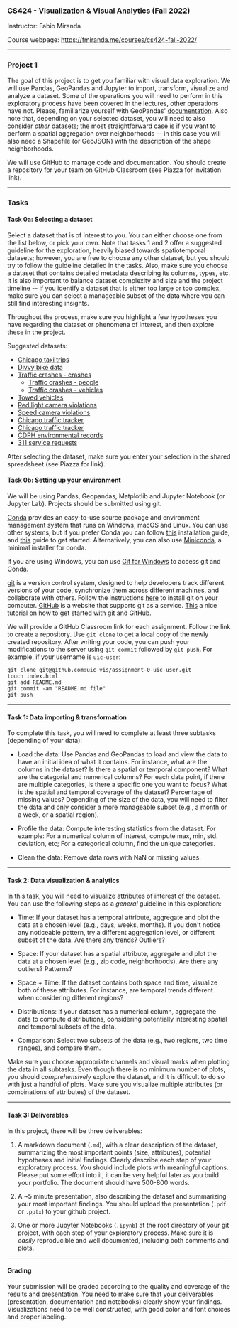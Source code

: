 ### CS424 - Visualization & Visual Analytics (Fall 2022)

Instructor: Fabio Miranda

Course webpage: https://fmiranda.me/courses/cs424-fall-2022/

---

### Project 1
The goal of this project is to get you familiar with visual data exploration. We will use Pandas, GeoPandas and Jupyter to import, transform, visualize and analyze a dataset. Some of the operations you will need to perform in this exploratory process have been covered in the lectures, other operations have not. Please, familiarize yourself with GeoPandas' [documentation](https://geopandas.org/en/stable/docs.html). Also note that, depending on your selected dataset, you will need to also consider *other* datasets; the most straightforward case is if you want to perform a spatial aggregation over neighborhoods -- in this case you will also need a Shapefile (or GeoJSON) with the description of the shape neighborhoods.

We will use GitHub to manage code and documentation. You should create a repository for your team on GitHub Classroom (see Piazza for invitation link).

---

### Tasks

#### Task 0a: Selecting a dataset

Select a dataset that is of interest to you. You can either choose one from the list below, or pick your own. Note that tasks 1 and 2 offer a suggested guideline for the exploration, heavily biased towards spatiotemporal datasets; however, you are free to choose any other dataset, but you should try to follow the guideline detailed in the tasks. Also, make sure you choose a dataset that contains detailed metadata describing its columns, types, etc. It is also important to balance dataset complexity and size and the project timeline -- if you identify a dataset that is either too large or too complex, make sure you can select a manageable subset of the data where you can still find interesting insights.

Throughout the process, make sure you highlight a few hypotheses you have regarding the dataset or phenomena of interest, and then explore these in the project.

Suggested datasets:

* [Chicago taxi trips](https://data.cityofchicago.org/Transportation/Taxi-Trips/wrvz-psew)
* [Divvy bike data](https://ride.divvybikes.com/system-data)
* [Traffic crashes - crashes](https://data.cityofchicago.org/Transportation/Traffic-Crashes-Crashes/85ca-t3if)
  * [Traffic crashes - people](https://data.cityofchicago.org/Transportation/Traffic-Crashes-People/u6pd-qa9d)
  * [Traffic crashes - vehicles](https://data.cityofchicago.org/Transportation/Traffic-Crashes-Vehicles/68nd-jvt3)
* [Towed vehicles](https://data.cityofchicago.org/Transportation/Towed-Vehicles/ygr5-vcbg)
* [Red light camera violations](https://data.cityofchicago.org/Transportation/Red-Light-Camera-Violations/spqx-js37)
* [Speed camera violations](https://data.cityofchicago.org/Transportation/Speed-Camera-Violations/hhkd-xvj4)
* [Chicago traffic tracker](https://data.cityofchicago.org/Transportation/Chicago-Traffic-Tracker-Historical-Congestion-Esti/ef4k-dci7)
* [Chicago traffic tracker](https://data.cityofchicago.org/Transportation/Chicago-Traffic-Tracker-Congestion-Estimates-by-Se/n4j6-wkkf)
* [CDPH environmental records](https://data.cityofchicago.org/Environment-Sustainable-Development/CDPH-Environmental-Records-Lookup-Table/a9u4-3dwb)
* [311 service requests](https://data.cityofchicago.org/Service-Requests/311-Service-Requests/v6vf-nfxy)

After selecting the dataset, make sure you enter your selection in the shared spreadsheet (see Piazza for link).

#### Task 0b: Setting up your environment

We will be using Pandas, Geopandas, Matplotlib and Jupyter Notebook (or Jupyter Lab). Projects should be submitted using git.

[Conda](https://docs.conda.io/en/latest/) provides an easy-to-use source package and environment management system that runs on Windows, macOS and Linux. You can use other systems, but if you prefer Conda you can follow [this](https://docs.anaconda.com/anaconda/install/) installation guide, and [this](https://docs.conda.io/projects/conda/en/latest/user-guide/getting-started.html) guide to get started. Alternatively, you can also use [Miniconda](https://docs.conda.io/en/latest/miniconda.html), a minimal installer for conda.

If you are using Windows, you can use [Git for Windows](https://gitforwindows.org/) to access git and Conda.

[git](https://en.wikipedia.org/wiki/Git) is a version control system, designed to help developers track different versions of your code, synchronize them across different machines, and collaborate with others. Follow the instructions [here](https://git-scm.com/book/en/v2/Getting-Started-Installing-Git) to install git on your computer. [GitHub](https://github.com/) is a website that supports git as a service. [This](https://guides.github.com/activities/hello-world/) a nice tutorial on how to get started with git and GitHub.

We will provide a GitHub Classroom link for each assignment. Follow the link to create a repository. Use `git clone` to get a local copy of the newly created repository. After writing your code, you can push your modifications to the server using `git commit` followed by `git push`. For example, if your username is `uic-user`:

```
git clone git@github.com:uic-vis/assignment-0-uic-user.git
touch index.html
git add README.md
git commit -am "README.md file"
git push
```

---

#### Task 1: Data importing & transformation

To complete this task, you will need to complete at least three subtasks (depending of your data):
* Load the data: Use Pandas and GeoPandas to load and view the data to have an initial idea of what it contains. For instance, what are the columns in the dataset? Is there a spatial or temporal component? What are the categorial and numerical columns? For each data point, if there are multiple categories, is there a specific one you want to focus? What is the spatial and temporal coverage of the dataset? Percentage of missing values? Depending of the size of the data, you will need to filter the data and only consider a more manageable subset (e.g., a month or a week, or a spatial region).

* Profile the data: Compute interesting statistics from the dataset. For example: For a numerical column of interest, compute max, min, std. deviation, etc; For a categorical column, find the unique categories.

* Clean the data: Remove data rows with NaN or missing values.

---

#### Task 2: Data visualization & analytics

In this task, you will need to visualize attributes of interest of the dataset. You can use the following steps as a *general* guideline in this exploration:

* Time: If your dataset has a temporal attribute, aggregate and plot the data at a chosen level (e.g., days, weeks, months). If you don't notice any noticeable pattern, try a different aggregation level, or different subset of the data. Are there any trends? Outliers?

* Space: If your dataset has a spatial attribute, aggregate and plot the data at a chosen level (e.g., zip code, neighborhoods). Are there any outliers? Patterns?

* Space + Time: If the dataset contains both space and time, visualize both of these attributes. For instance, are temporal trends different when considering different regions?

* Distributions: If your dataset has a numerical column, aggregate the data to compute distributions, considering potentially interesting spatial and temporal subsets of the data.

* Comparison: Select two subsets of the data (e.g., two regions, two time ranges), and compare them.

Make sure you choose appropriate channels and visual marks when plotting the data in all subtasks. Even though there is no minimum number of plots, you should *comprehensively* explore the dataset, and it is difficult to do so with just a handful of plots. Make sure you visualize multiple attributes (or combinations of attributes) of the dataset.

---

#### Task 3: Deliverables

In this project, there will be three deliverables:

1) A markdown document (``.md``), with a clear description of the dataset, summarizing the most important points (size, attributes), potential hypotheses and initial findings. Clearly describe each step of your exploratory process. You should include plots with meaningful captions. Please put some effort into it, it can be very helpful later as you build your portfolio. The document should have 500-800 words.

2) A ~5 minute presentation, also describing the dataset and summarizing your most important findings. You should upload the presentation (``.pdf`` or ``.pptx``) to your github project.

3) One or  more Jupyter Notebooks (``.ipynb``) at the root directory of your git project, with each step of your exploratory process. Make sure it is *easily* reproducible and well documented, including both comments and plots.

---

#### Grading

Your submission will be graded according to the quality and coverage of the results and presentation. You need to make sure that your deliverables (presentation, documentation and notebooks) clearly show your findings. Visualizations need to be well constructed, with good color and font choices and proper labeling.
